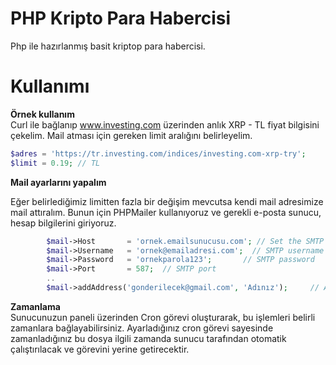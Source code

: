 # PHP Kripto Para Habercisi
Php ile hazırlanmış basit kriptop para habercisi.


# Kullanımı

**Örnek kullanım**<br>
Curl ile bağlanıp www.investing.com üzerinden anlık XRP - TL  fiyat bilgisini çekelim. Mail atması için gereken limit aralığını belirleyelim.

``` php
$adres = 'https://tr.investing.com/indices/investing.com-xrp-try';
$limit = 0.19; // TL
```

**Mail ayarlarını yapalım**<br>

Eğer belirlediğimiz limitten fazla bir değişim mevcutsa kendi mail adresimize mail attıralım. Bunun için PHPMailer kullanıyoruz ve gerekli e-posta sunucu, hesap bilgilerini giriyoruz.

``` php
        $mail->Host       = 'ornek.emailsunucusu.com'; // Set the SMTP server to send through
        $mail->Username   = 'ornek@emailadresi.com';  // SMTP username
        $mail->Password   = 'ornekparola123';       // SMTP password
        $mail->Port       = 587;  // SMTP port
        ..
        $mail->addAddress('gonderilecek@gmail.com', 'Adınız');     // Add a recipient
```
**Zamanlama** <br>
Sunucunuzun paneli üzerinden Cron görevi oluşturarak, bu işlemleri belirli zamanlara bağlayabilirsiniz. Ayarladığınız cron görevi sayesinde zamanladığınız bu dosya ilgili zamanda sunucu tarafından otomatik çalıştırılacak ve görevini yerine getirecektir. 

